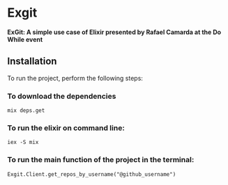 # Exgit

**ExGit: A simple use case of Elixir presented by Rafael Camarda at the Do While event**

## Installation

To run the project, perform the following steps:
### To download the dependencies
```mix deps.get```

### To run the elixir on command line:
```iex -S mix```

### To run the main function of the project in the terminal:
```Exgit.Client.get_repos_by_username("@github_username")```

